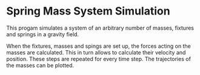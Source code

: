 # Spring Mass System Simulation

This progam simulates a system of an arbitrary number of masses, fixtures and springs in a gravity field.

When the fixtures, masses and spings are set up, the forces acting on the masses are calculated. This in turn allows to calculate their velocity and position. These steps are repeated for every time step. The trajectories of the masses can be plotted.


